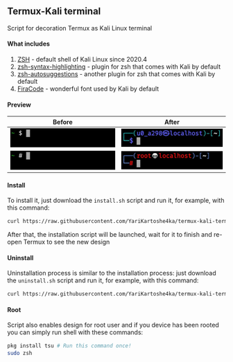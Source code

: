 ## Termux-Kali terminal

Script for decoration Termux as Kali Linux terminal


#### What includes

1. [ZSH](https://github.com/zsh-users/zsh) - default shell of Kali Linux since 2020.4 
2. [zsh-syntax-highlighting](https://github.com/zsh-users/zsh-syntax-highlighting) - plugin for zsh that comes with Kali by default
3. [zsh-autosuggestions](https://github.com/zsh-users/zsh-autosuggestions) - another plugin for zsh that comes with Kali by default
4. [FiraCode](https://github.com/tonsky/FiraCode) - wonderful font used by Kali by default


#### Preview

|              Before              |              After              |
|----------------------------------|---------------------------------|
| ![](docs/images/before-user.jpg) | ![](docs/images/after-user.jpg) |
| ![](docs/images/before-root.jpg) | ![](docs/images/after-root.jpg) |

#### Install

To install it, just download the `install.sh` script and run it, for example, with this command:

```sh
curl https://raw.githubusercontent.com/YariKartoshe4ka/termux-kali-terminal/master/install.sh | bash
```

After that, the installation script will be launched, wait for it to finish and re-open Termux to see the new design


#### Uninstall

Uninstallation process is similar to the installation process: just download the `uninstall.sh` script and run it, for example, with this command:

```sh
curl https://raw.githubusercontent.com/YariKartoshe4ka/termux-kali-terminal/master/uninstall.sh | bash
```


#### Root

Script also enables design for root user and if you device has been rooted you can simply run shell with these commands:

```sh
pkg install tsu # Run this command once!
sudo zsh
```

